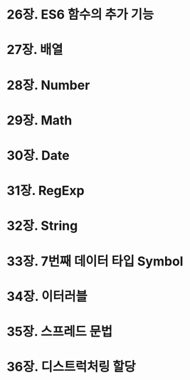 # 26장. ES6 함수의 추가 기능


# 27장. 배열


# 28장. Number


# 29장. Math


# 30장. Date


# 31장. RegExp


# 32장. String


# 33장. 7번째 데이터 타입 Symbol


# 34장. 이터러블


# 35장. 스프레드 문법


# 36장. 디스트럭처링 할당